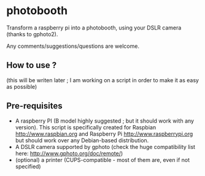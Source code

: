 photobooth
==========

Transform a raspberry pi into a photobooth, using your DSLR camera (thanks to gphoto2).

Any comments/suggestions/questions are welcome.

How to use ?
------------
(this will be writen later ; I am working on a script in order to make it as easy as possible)

Pre-requisites
--------------
- A raspberry PI (B model highly suggested ; but it should work with any version). This script is specifically created for Raspbian http://www.raspbian.org and Raspberry Pi http://www.raspberrypi.org but should work over any Debian-based distribution.
- A DSLR camera supported by gphoto (check the huge compatibility list here: http://www.gphoto.org/doc/remote/)
- (optional) a printer (CUPS-compatible - most of them are, even if not specified)
